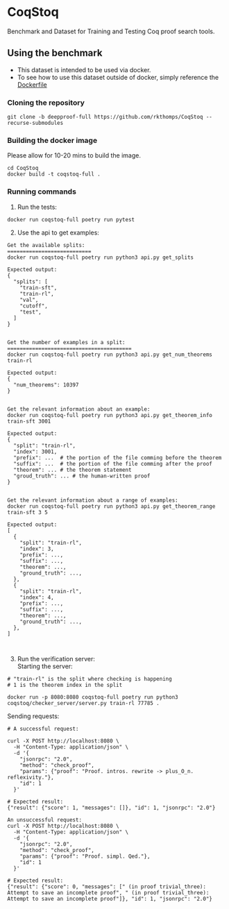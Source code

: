 # CoqStoq
Benchmark and Dataset for Training and Testing Coq proof search tools.  

## Using the benchmark  
- This dataset is intended to be used via docker.  
- To see how to use this dataset outside of docker, simply reference the [Dockerfile](Dockerfile)

### Cloning the repository
```
git clone -b deepproof-full https://github.com/rkthomps/CoqStoq --recurse-submodules
```

### Building the docker image
Please allow for 10-20 mins to build the image.
```
cd CoqStoq
docker build -t coqstoq-full .
```

### Running commands
1. Run the tests:
```
docker run coqstoq-full poetry run pytest
```

2. Use the api to get examples:
```
Get the available splits:
===========================
docker run coqstoq-full poetry run python3 api.py get_splits

Expected output:
{
  "splits": [
    "train-sft",
    "train-rl",
    "val",
    "cutoff",
    "test",
  ]
}


Get the number of examples in a split:
========================================
docker run coqstoq-full poetry run python3 api.py get_num_theorems train-rl

Expected output:
{
  "num_theorems": 10397
}


Get the relevant information about an example:
docker run coqstoq-full poetry run python3 api.py get_theorem_info train-sft 3001 

Expected output:
{
  "split": "train-rl",
  "index": 3001,
  "prefix": ...  # the portion of the file comming before the theorem
  "suffix": ...  # the portion of the file comming after the proof 
  "theorem": ... # the theorem statement
  "groud_truth": ... # the human-written proof
}


Get the relevant information about a range of examples:
docker run coqstoq-full poetry run python3 api.py get_theorem_range train-sft 3 5 

Expected output:
[
  {
    "split": "train-rl",
    "index": 3,
    "prefix": ...,
    "suffix": ...,
    "theorem": ...,
    "ground_truth": ...,
  },
  {
    "split": "train-rl",
    "index": 4,
    "prefix": ...,
    "suffix": ...,
    "theorem": ...,
    "ground_truth": ...,
  },
]



```

3. Run the verification server: \
   Starting the server:
```
# "train-rl" is the split where checking is happening
# 1 is the theorem index in the split

docker run -p 8080:8080 coqstoq-full poetry run python3 coqstoq/checker_server/server.py train-rl 77785 . 
```

  
  Sending requests:
```
# A successful request:

curl -X POST http://localhost:8080 \
  -H "Content-Type: application/json" \
  -d '{
    "jsonrpc": "2.0",
    "method": "check_proof",
    "params": {"proof": "Proof. intros. rewrite -> plus_O_n. reflexivity."},
    "id": 1
  }'

# Expected result:
{"result": {"score": 1, "messages": []}, "id": 1, "jsonrpc": "2.0"}

An unsuccessful request:
curl -X POST http://localhost:8080 \
  -H "Content-Type: application/json" \
  -d '{
    "jsonrpc": "2.0",
    "method": "check_proof",
    "params": {"proof": "Proof. simpl. Qed."},
    "id": 1
  }'

# Expected result:
{"result": {"score": 0, "messages": [" (in proof trivial_three): Attempt to save an incomplete proof", " (in proof trivial_three): Attempt to save an incomplete proof"]}, "id": 1, "jsonrpc": "2.0"}
```
